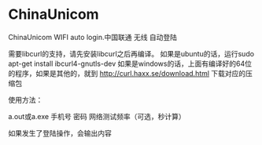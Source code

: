 # ChinaUnicom
ChinaUnicom WIFI auto login.中国联通 无线 自动登陆


需要libcurl的支持，请先安装libcurl之后再编译。
如果是ubuntu的话，运行sudo apt-get install ibcurl4-gnutls-dev
如果是windows的话，上面有编译好的64位的程序，如果是其他的，就到 http://curl.haxx.se/download.html 下载对应的压缩包

使用方法： 

a.out或a.exe 手机号 密码 网络测试频率（可选，秒计算） 

如果发生了登陆操作，会输出内容

